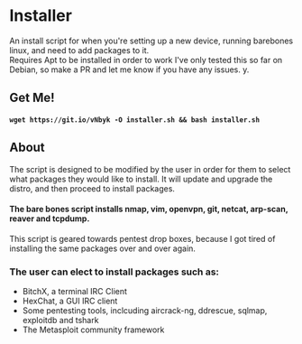 # Installer
An install script for when you're setting up a new device, running barebones linux, and need to add packages to it.  
Requires Apt to be installed in order to work
I've only tested this so far on Debian, so make a PR and let me know if you have any issues. 
y. 
## Get Me!
#### `wget https://git.io/vNbyk -O installer.sh && bash installer.sh`

## About

The script is designed to be modified by the user in order for them to select what packages they would like to install. It will update and upgrade the distro, and then proceed to install packages.   

#### The bare bones script installs nmap, vim, openvpn, git, netcat, arp-scan, reaver and tcpdump.
This script is geared towards pentest drop boxes, because I got tired of installing the same packages over and over again. 
### The user can elect to install packages such as:  
* BitchX, a terminal IRC Client  
* HexChat, a GUI IRC client  
* Some pentesting tools, inclcuding aircrack-ng, ddrescue, sqlmap, exploitdb and tshark  
* The Metasploit community framework  

